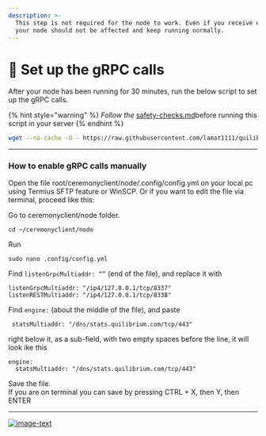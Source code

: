 ```yaml
---
description: >-
  This step is not required for the node to work. Even if you receive errors,
  your node should not be affected and keep running normally.
---
```


# 🔁 Set up the gRPC calls

After your node has been running for 30 minutes, run the below script to set up the gRPC calls.

{% hint style="warning" %}
_Follow the_  [safety-checks.md](safety-checks.md "mention")before running this script in your server
{% endhint %}

```bash
wget --no-cache -O - https://raw.githubusercontent.com/lamat1111/quilibriumscripts/master/tools/qnode_gRPC_calls_setup.sh | bash
```

***

### How to enable gRPC calls manually

Open the file root/ceremonyclient/node/.config/config.yml on your local pc using Termius SFTP feature or WinSCP. Or if you want to edit the file via terminal, proceed like this:

Go to ceremonyclient/node folder.

```
cd ~/ceremonyclient/node
```

Run

```
sudo nano .config/config.yml
```

Find `listenGrpcMultiaddr: “”` (end of the file), and replace it with

```
listenGrpcMultiaddr: "/ip4/127.0.0.1/tcp/8337"
listenRESTMultiaddr: "/ip4/127.0.0.1/tcp/8338"
```

Find `engine:` (about the middle of the file), and paste

```
 statsMultiaddr: "/dns/stats.quilibrium.com/tcp/443" 
```

right below it, as a sub-field, with two empty spaces before the line, it will look ike this

```
engine:
  statsMultiaddr: "/dns/stats.quilibrium.com/tcp/443"
```

Save the file. \
If you are on terminal you can save by pressing CTRL + X, then Y, then ENTER

***

[![image-text](https://accademiainfinita.it/extra-contents/quil-best-providers-banner-square.jpg)](https://iri.quest/quil-best-server-providers)
